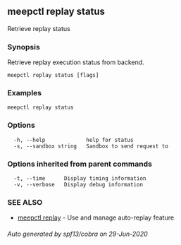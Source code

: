 ## meepctl replay status

Retrieve replay status

### Synopsis

Retrieve replay execution status from backend.

```
meepctl replay status [flags]
```

### Examples

```
meepctl replay status
```

### Options

```
  -h, --help             help for status
  -s, --sandbox string   Sandbox to send request to
```

### Options inherited from parent commands

```
  -t, --time      Display timing information
  -v, --verbose   Display debug information
```

### SEE ALSO

* [meepctl replay](meepctl_replay.md)	 - Use and manage auto-replay feature

###### Auto generated by spf13/cobra on 29-Jun-2020
